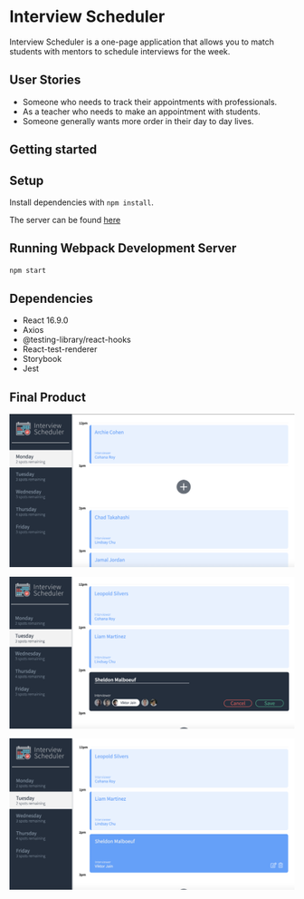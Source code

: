 # Interview Scheduler

Interview Scheduler is a one-page application that allows you to match students with mentors to schedule interviews for the week.

## User Stories
- Someone who needs to track their appointments with professionals.
- As a teacher who needs to make an appointment with students.
- Someone generally wants more order in their day to day lives.


## Getting started

## Setup

Install dependencies with `npm install`.

The server can be found [here](https://github.com/smalboeuf/scheduler-api)

## Running Webpack Development Server


```sh
npm start
```


## Dependencies

- React 16.9.0
- Axios
- @testing-library/react-hooks
- React-test-renderer
- Storybook
- Jest

## Final Product

![Basic Page](https://github.com/smalboeuf/scheduler/blob/master/docs/basic.png)

![Create an appointment](https://github.com/smalboeuf/scheduler/blob/master/docs/new-appointment.png)

![Completed appointment creation](https://github.com/smalboeuf/scheduler/blob/master/docs/completed-appointment.png)